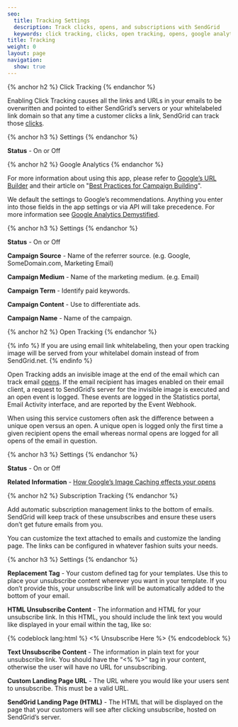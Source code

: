 ```yaml
---
seo:
  title: Tracking Settings
  description: Track clicks, opens, and subscriptions with SendGrid
  keywords: click tracking, clicks, open tracking, opens, google analytics, tracking with analytics, subscription tracking
title: Tracking
weight: 0
layout: page
navigation:
  show: true
---
```


{% anchor h2 %}
Click Tracking
{% endanchor %}

Enabling Click Tracking causes all the links and URLs in your emails to be overwritten and pointed to either SendGrid’s servers or your whitelabeled link domain so that any time a customer clicks a link, SendGrid can track those [clicks]({{root_url}}/Glossary/clicks.html).

{% anchor h3 %}
Settings
{% endanchor %}

**Status** - On or Off

{% anchor h2 %}
Google Analytics
{% endanchor %}

For more information about using this app, please refer to [Google’s URL Builder](https://support.google.com/analytics/answer/1033867?hl=en) and their article on "[Best Practices for Campaign Building](https://support.google.com/analytics/answer/1037445)".

We default the settings to Google’s recommendations. Anything you enter into those fields in the app settings or via API will take precedence. For more information see [Google Analytics Demystified](https://support.sendgrid.com/hc/en-us/articles/200181468).

{% anchor h3 %}
Settings
{% endanchor %}

**Status** - On or Off

**Campaign Source** - Name of the referrer source. (e.g. Google, SomeDomain.com, Marketing Email)

**Campaign Medium** - Name of the marketing medium. (e.g. Email)

**Campaign Term** - Identify paid keywords.

**Campaign Content** - Use to differentiate ads.

**Campaign Name** - Name of the campaign.

{% anchor h2 %}
Open Tracking
{% endanchor %}

{% info %}
If you are using email link whitelabeling, then your open tracking image will be served from your whitelabel domain instead of from SendGrid.net.
{% endinfo %}

Open Tracking adds an invisible image at the end of the email which can track email [opens]({{root_url}}/Glossary/opens.html). If the email recipient has images enabled on their email client, a request to SendGrid’s server for the invisible image is executed and an open event is logged. These events are logged in the  Statistics portal, Email Activity interface, and are reported by the Event Webhook.

When using this service customers often ask the difference between a unique open versus an open. A unique open is logged only the first time a given recipient opens the email whereas normal opens are logged for all opens of the email in question.

{% anchor h3 %}
Settings
{% endanchor %}

**Status** - On or Off

**Related Information** - [How Google’s Image Caching effects your opens]({{site.blog_url}}/googles-new-image-caching-5-things-need-know/)

{% anchor h2 %}
Subscription Tracking
{% endanchor %}

Add automatic subscription management links to the bottom of emails. SendGrid will keep track of these unsubscribes and ensure these users don’t get future emails from you.

You can customize the text attached to emails and customize the landing page. The links can be configured in whatever fashion suits your needs.

{% anchor h3 %}
Settings
{% endanchor %}

**Replacement Tag** - Your custom defined tag for your templates. Use this to place your unsubscribe content wherever you want in your template. If you don’t provide this, your unsubscribe link will be automatically added to the bottom of your email.

**HTML Unsubscribe Content** - The information and HTML for your unsubscribe link. In this HTML, you should include the link text you would like displayed in your email within the tag, like so:

{% codeblock lang:html %}
<% Unsubscribe Here %>
{% endcodeblock %}

**Text Unsubscribe Content** - The information in plain text for your unsubscribe link. You should have the “<% %>” tag in your content, otherwise the user will have no URL for unsubscribing.

**Custom Landing Page URL** - The URL where you would like your users sent to unsubscribe. This must be a valid URL.

**SendGrid Landing Page (HTML)** - The HTML that will be displayed on the page that your customers will see after clicking unsubscribe, hosted on SendGrid’s server.
